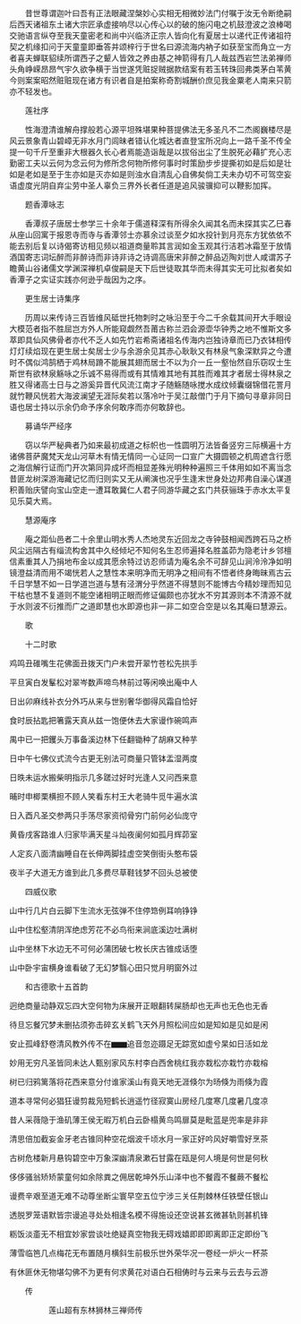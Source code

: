 <!-- { "loadSidebar": true } -->
　　昔世尊谓迦叶曰吾有正法眼藏涅槃妙心实相无相微妙法门付嘱于汝无令断绝嗣后西天诸祖东土诸大宗匠承虚接响尽以心传心以的破的施闪电之机鼓澄波之浪棒喝交驰语言纵夺至我天童密老和尚中兴临济正宗人皆向化有夏居士以递代正传诸祖符契之机缘扣问于天童童即垂答并颂梓行于世名曰源流海内衲子如获至宝而角立一方者喜夫蝉联貂续所谓西子之颦人皆效之养由基之神箭得有几人哉兹西岩竺法弟禅师头角峥嵘昂昂气宇久欲争横于当世遂凭赃捉贼据款结案有若玉转珠回弗类茅白苇黄今则案案昭然赃赃现在诸方有识者自是拍案称奇割城酬价庶见我金粟老人南来只箭亦不轻发也。

　　莲社序

　　性海澄清谁解舟撑般若心源平坦殊堪果种菩提佛法无多圣凡不二杰阁巍楼尽是风云景象青山碧嶂无非水月门闾昧者错认化城达者直登宝所况向上一路千圣不传全提一句千斤至重非大根器久长心者焉能造诣哉是以拔俗出尘了生脱死必藉扩充心志勤密工夫以云何为念云何为修所念何物所修何事时时策励步步提撕初如是后如是壮如是老如是至于生亦如是灭亦如是则浊水自清乱心自佛矣倘工夫未办切不可驾空妄语虚度光阴自弃尘劳中圣人辜负三界外长者任道是追风骏骥抑可以鞭影加挥。

　　题香潭咏志

　　香潭叔子唐居士参学三十余年于儒道释深有所得余久闻其名而未探其实乙巳春从座山回寓于报恩寺而寺与香潭邻士亦慕余过谈至夕如水投针到月亮东方犹依依不能去别后复以诗偈寄访相见频以祖道商量聆其言润如金玉观其行洁若冰霜至于放情酒国寄志词坛醉而非醉诗而非诗非诗之诗调高唐宋非醉之醉品迈陶刘世人咸谓苏子瞻黄山谷诸儒文学渊深禅机卓俊嗣是天下后世徒取其华而未得其实无可比拟者矣如香潭子之实证实践亦何逊乎哉因为之序。

　　更生居士诗集序

　　历周以来传诗三百皆维风砥世托物刺时之咏沿至于今二千余载其间开大手眼设大模范者指不胜屈岂方外人所能窥觑然吾莆古称兰泗会源壶华钟秀之地不惟斯文多萃即具仙风佛骨者亦代不乏人如先竹岩希斋诸祖名传海内岂独诗章而已乃衣钵相传灯灯续焰现在更生居士矣居士少与余游余见其赤心耿耿又有林泉气象深默异之今遭时不偶似鸿鹄栖于鸡林局蹐不能展其翅而居士不以为介一丘一壑怡然自乐窃叹士生斯世有欲林泉觞咏之乐诚不易得而或有其情难其地有其胜而难其才者居士得林泉之胜又得诸高士日与之游奚异晋代风流江南才子随觞随咏搅水成纹倾囊缀锦借花詈月就竹鞭风恍若大海波澜望无涯际矣若以落冷叶于吴江敲僧门于月下摘句寻章非同日语也居士持以示余仍命予序余何敢序而亦何敢辞也。

　　募诵华严经序

　　窃以华严秘典者乃如来最初成道之标帜也一性圆明万法皆备竖穷三际横遍十方诸佛菩萨魔梵天龙山河草木有情无情同一心证同一口宣广大摄圆顿之机周遮含行愿之海信解行证而门开次第同异成坏而相显差殊光明种种遍照三千体用如如不离当念昔匪龙树深游海藏记忆而归则实又无从阐演也况乎生逢末世身处边邦弗自澡心谋道积善贻庆譬向宝山空走一遭耳敢冀仁人君子同游华藏之玄门共获骊珠于赤水太平复见乐莫大焉。

　　慧源庵序

　　庵之距仙邑者二十余里山明水秀人杰地灵东近回龙之寺钟鼓相闻西跨石马之桥风尘远隔古有缁流构舍其中久经倾圮不知何名生忍师遍择名胜盖茆为隐老计乡邻檀信素重其人乃捐地布金以成其愿余特过访忍师请为庵名余不可辞见山涧泠泠净如明镜澄益清而用不竭恍若人之慧性本来明净而无明净之相间有不悟者终身晦昧焉古云千日学慧不如一日学道岂道与慧有泾渭分乎然道不得慧则不能博古今精妙理而知见干枯也慧不复道则不能空诸相明正眼而修证偏颇也亦犹水不穷其源则本不清源不就于水则波不衍推而广之道即慧也水即源也非一非二如空合空是以名其庵曰慧源云。

　　歌

　　十二时歌

鸡鸣丑碓嘴生花佛面丑拨天门户未尝开翠竹苍松先拱手

平旦寅白发髼松对翠岑数声啼鸟林前过等闲唤出庵中人

日出卯麻线补衣分外巧从来与世别奢华御得风霜自恰好

食时辰拈匙把箸露天真从兹一饱便休去大家谩作碗鸣声

禺中已一把钁头万事备溪边林下任翻锄种了胡麻又种芋

日中午七佛仪式流今古更无别法可商量只管钵盂湿两度

日昳未运水搬柴明指示几多蹉过好时光逢人又问西来意

晡时申楖栗横担不顾人笑看东村王大老骑牛觅牛遍水滨

日入酉凡圣交参两只手荡尽家资彻骨穷门前何必仙庞守

黄昏戌客路谁人归家毕满天星斗灿夜阑何如孤月辉茆室

人定亥八面清幽睡自在长伸两脚挂虚空笑倒街头憨布袋

夜半子大道无方谁到此几多费尽草鞋钱梦不回头总被使

　　四威仪歌

山中行几片白云脚下生流水无弦弹不住停筇例耳响铮铮

山中住松壑清阴浑绝虑芳花不必鸟衔来涧底溪边吐满树

山中坐林下水边无不可何必蒲团破七枚长庆古锥成话堕

山中卧宇宙横身谁看破了无幻梦翳心田只觉月明窗外过

　　和古德歌十五首韵

迥绝商量动静双忘四大空何物为床展开正眼翻转屎肠却也无声也无色也无香

待旦忘餐冗梦未删拈须弥击碎玄关鹤飞天外月照松间应如是知如是见如是闲

安止孤峰舒卷清风教外传不在▆▆追音忽迩蹑足无踪宽如虚兮杲如日活如龙

妙用无穷凡圣皆同未达人甄别家风东村李白西舍桃红我亦栽松亦栽竹亦栽榕

树已归鸦篱落将花西来意分付谁家溪山有竟天地无涯倏尔为旸倏为雨倏为霞

道本寻常何必猖狂谩剪裁凫短鹤长逍遥竹径寂寞山房经几度寒几度暑几度凉

昔人采薇隐于渔矶薄王侯无暇万机白云卧榻黄鸟鸣扉莫是毗蓝是兜率是非非

清思倍加截妄金牙老古锥同种空花烟波千顷水月一家正好吟风好嚼雪好烹茶

古树危楼新月悬钩碧空中万象深幽清泉漱石甘露在瓯是何人境是何世是何秋

侈侈骚翁矫矫蒙童何如余除粪之佣居乾坤外乐山泽中也不餐霞不餐蕨不餐松

谩费辛艰至道无难不动尊坐断尘寰早空五位宁涉三关任荆棘林任铁壁任银山

透脱罗笼语默皆宗谩追寻处处相逢名模不得施设还空说甚玄微甚轨则甚机锋

粝饭淡齑无不相宜妙家尝谈吐绝疑真空物我无碍戏嬉即即即离即正定即纷飞

薄雪临笆几点梅花无布置随月横斜生前极乐世外荣华况一卷经一炉火一杯茶

有休匪休无物堪勾佛不为更有何求黄花对语白石相俦时与云来与云去与云游

　　传

　　　　　莲山超有东林狮林三禅师传

